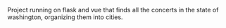 Project running on flask and vue that finds all the concerts in the state of washington, organizing them into cities. 